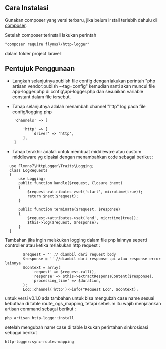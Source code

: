## Cara Instalasi
Gunakan composer yang versi terbaru, jika belum install terlebih dahulu di [composer](https://getcomposer.org/download/).

Setelah composer terinstall lakukan perintah 
```
"composer require flynns7/http-logger" 
```
dalam folder project laravel

## Pentujuk Penggunaan
- Langkah selanjutnya publish file config dengan lakukan perintah "php artisan vendor:publish --tag=config" kemudian nanti akan muncul file app-logger.php di config\api-logger.php dan sesuaikan variable constant dalam file tersebut.

- Tahap selanjutnya adalah menambah channel "http" log pada file config/logging.php 
```
    'channels' => [

        'http' => [
            'driver' => 'http',
        ],
    ]
```
- Tahap terakhir adalah untuk membuat middleware atau custom middleware yg dipakai dengan menambahkan code sebagai berikut : 

```
  use Flynns7\HttpLogger\Traits\Logging;
  class LogRequests
  {
      use Logging;
      public function handle($request, Closure $next)
      {
          $request->attributes->set('start', microtime(true));
          return $next($request);
      }
  
      public function terminate($request, $response)
      {
          $request->attributes->set('end', microtime(true));
          $this->log($request, $response);
      }
  }
```

Tambahan jika ingin melakukan logging dalam file php lainnya seperti controller atau ketika melakukan http request : 
```
        $request = '' // diambil dari request body
        $response = '' //diambil dari response api atau response error lainnya
        $context = array(
            'request' => $request->all(),
            'response' => $this->extractResponseContent($response),
            'processing_time' => $duration,
        );
        Log::channel('http')->info("Request Log", $context);
```

untuk versi v0.1.0 ada tambahan untuk bisa mengubah case name sesuai kebuthan di table route_logs_mapping, tetapi sebelum itu wajib menjalankan artisan command sebagai berikut : 
```
php artisan http-logger:install
```

setelah mengubah name case di table lakukan perintahan sinkrosisasi sebagai berikut
```
http-logger:sync-routes-mapping
```